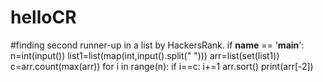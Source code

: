 # helloCR
#finding second runner-up in a list by HackersRank.
if __name__ == '__main__':
    n=int(input())
    list1=list(map(int,input().split(" ")))
    arr=list(set(list1))
    c=arr.count(max(arr))
    for i in range(n):
        if i==c:
            i+=1
            arr.sort()
    print(arr[-2])
